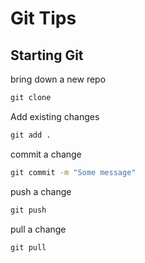 # Git Tips

## Starting Git
bring down a new repo
``` cmd 
git clone
```

Add existing changes
``` cmd
git add .
```

commit a change
``` cmd
git commit -m "Some message"
```

push a change
``` cmd
git push
```

pull a change
``` cmd
git pull
```

